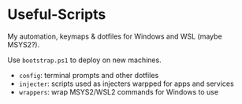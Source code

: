 # Useful-Scripts

My automation, keymaps & dotfiles for Windows and WSL (maybe MSYS2?).

Use `bootstrap.ps1` to deploy on new machines. 

* `config`: terminal prompts and other dotfiles
* `injecter`: scripts used as injecters warpped for apps and services
* `wrappers`: wrap MSYS2/WSL2 commands for Windows to use



